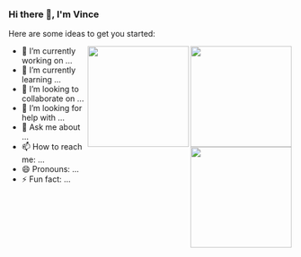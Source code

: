 ### Hi there 👋, I'm Vince

Here are some ideas to get you started:

<img align="right" height="180em" src="https://github-readme-stats.vercel.app/api/top-langs/?username=dev-techguy&layout=compact&theme=radical" />
<img align="right" height="180em" src="https://github-readme-stats.vercel.app/api?username=dev-techguy&show_icons=true&theme=radical" />
<img align="right" height="180em" src="https://github-readme-stats.vercel.app/api/wakatime?username=dev-techguy&layout=compact" />


- 🔭 I’m currently working on ...
- 🌱 I’m currently learning ...
- 👯 I’m looking to collaborate on ...
- 🤔 I’m looking for help with ...
- 💬 Ask me about ...
- 📫 How to reach me: ...
- 😄 Pronouns: ...
- ⚡ Fun fact: ...

